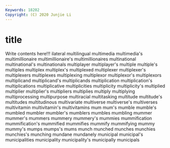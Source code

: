 ```yaml
---
Keywords: 18202
Copyright: (C) 2020 Junjie Li
---
```


# title

Write contents here!!!
ilateral 
multilingual 
multimedia 
multimedia's 
multimillionaire 
multimillionaire's
multimillionaires 
multinational 
multinational's 
multinationals 
multiplayer 
multiplayer's 
multiple 
multiple's 
multiples 
multiplex
multiplex's 
multiplexed 
multiplexer 
multiplexer's 
multiplexers 
multiplexes 
multiplexing 
multiplexor 
multiplexor's 
multiplexors
multiplicand 
multiplicand's 
multiplicands 
multiplication 
multiplication's 
multiplications 
multiplicative 
multiplicities 
multiplicity 
multiplicity's
multiplied 
multiplier 
multiplier's 
multipliers 
multiplies 
multiply 
multiplying 
multiprocessing 
multipurpose 
multiracial
multitasking 
multitude 
multitude's 
multitudes 
multitudinous 
multivariate 
multiverse 
multiverse's 
multiverses 
multivitamin
multivitamin's 
multivitamins 
mum 
mum's 
mumble 
mumble's 
mumbled 
mumbler 
mumbler's 
mumblers
mumbles 
mumbling 
mummer 
mummer's 
mummers 
mummery 
mummery's 
mummies 
mummification 
mummification's
mummified 
mummifies 
mummify 
mummifying 
mummy 
mummy's 
mumps 
mumps's 
mums 
munch
munched 
munches 
munchies 
munchies's 
munching 
mundane 
mundanely 
municipal 
municipal's 
municipalities
municipality 
municipality's 
municipally 
municipals 
